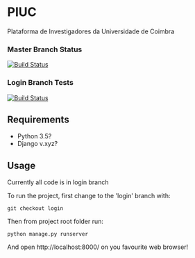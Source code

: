 # PIUC
Plataforma de Investigadores da Universidade de Coimbra

### Master Branch Status
[![Build Status](https://travis-ci.org/pl218/PIUC.svg?branch=master)](https://travis-ci.org/pl218/PIUC.svg?branch=master)

### Login Branch Tests
[![Build Status](https://travis-ci.org/pl218/PIUC.svg?branch=login)](https://travis-ci.org/pl218/PIUC.svg?branch=login)


## Requirements
* Python 3.5?
* Django v.xyz?

## Usage

Currently all code is in login branch

To run the project, first change to the 'login' branch with:

`git checkout login`
 
Then from project root folder run:

`python manage.py runserver`

And open http://localhost:8000/ on you favourite web browser!
